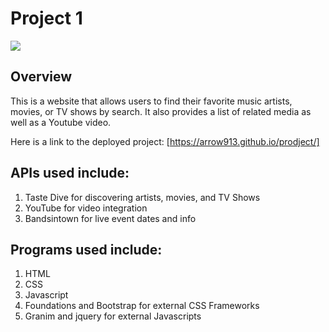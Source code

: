 # Project 1

![](https://github.com/arrow913/prodject/blob/master/Screen%20Shot%202020-09-21%20at%209.16.35%20AM.png)

## Overview
This is a website that allows users to find their favorite music artists, movies, or TV shows by search. It also provides a list of related media as well as a Youtube video. 

Here is a link to the deployed project: [https://arrow913.github.io/prodject/]

## APIs used include:
1) Taste Dive for discovering artists, movies, and TV Shows
2) YouTube for video integration
3) Bandsintown for live event dates and info

## Programs used include:
1) HTML
2) CSS
3) Javascript
4) Foundations and Bootstrap for external CSS Frameworks
5) Granim and jquery for external Javascripts
